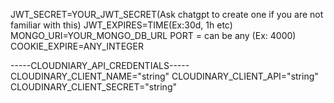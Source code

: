 JWT_SECRET=YOUR_JWT_SECRET(Ask chatgpt to create one if you are not familiar with this)
JWT_EXPIRES=TIME(Ex:30d, 1h etc)
MONGO_URI=YOUR_MONGO_DB_URL
PORT = can be any (Ex: 4000)
COOKIE_EXPIRE=ANY_INTEGER    

-----CLOUDNIARY_API_CREDENTIALS-----
CLOUDINARY_CLIENT_NAME="string"
CLOUDINARY_CLIENT_API="string"
CLOUDINARY_CLIENT_SECRET="string"
